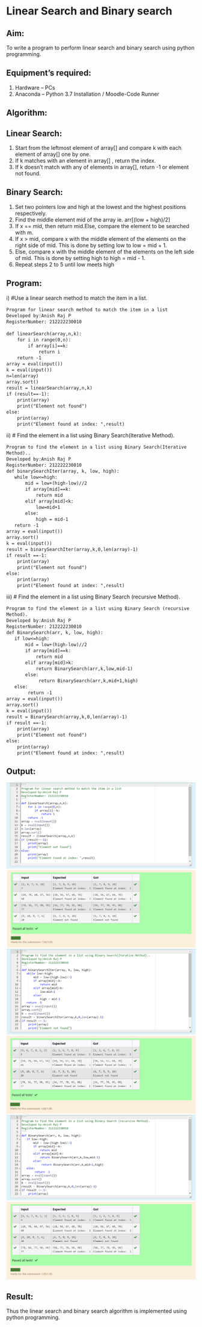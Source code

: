 # Linear Search and Binary search
## Aim:
To write a program to perform linear search and binary search using python programming.
## Equipment’s required:
1.	Hardware – PCs
2.	Anaconda – Python 3.7 Installation / Moodle-Code Runner
## Algorithm:
## Linear Search:
1.	Start from the leftmost element of array[] and compare k with each element of array[] one by one.
2.	If k matches with an element in array[] , return the index.
3.	If k doesn’t match with any of elements in array[], return -1 or element not found.
## Binary Search:
1.	Set two pointers low and high at the lowest and the highest positions respectively.
2.	Find the middle element mid of the array ie. arr[(low + high)/2]
3.	If x == mid, then return mid.Else, compare the element to be searched with m.
4.	If x > mid, compare x with the middle element of the elements on the right side of mid. This is done by setting low to low = mid + 1.
5.	Else, compare x with the middle element of the elements on the left side of mid. This is done by setting high to high = mid - 1.
6.	Repeat steps 2 to 5 until low meets high
## Program:
i)	#Use a linear search method to match the item in a list.
```
Program for linear search method to match the item in a list
Developed by:Anish Raj P
RegisterNumber: 212222230010

def linearSearch(array,n,k):
    for i in range(0,n):
        if array[i]==k:
            return i
    return -1
array = eval(input())
k = eval(input())
n=len(array)
array.sort()
result = linearSearch(array,n,k)
if (result==-1):
    print(array)
    print("Element not found")
else:
    print(array)
    print("Element found at index: ",result)
```
ii)	# Find the element in a list using Binary Search(Iterative Method).
```
Program to find the element in a list using Binary Search(Iterative Method)..
Developed by:Anish Raj P
RegisterNumber: 212222230010
def binarySearchIter(array, k, low, high):
   while low<=high:
       mid = low+(high-low)//2
       if array[mid]==k:
           return mid
       elif array[mid]<k:
           low=mid+1
       else:
           high = mid-1
   return -1
array = eval(input())
array.sort()
k = eval(input())
result = binarySearchIter(array,k,0,len(array)-1)
if result ==-1:
    print(array)
    print("Element not found")
else:
    print(array)
    print("Element found at index: ",result)
```
iii)	# Find the element in a list using Binary Search (recursive Method).
```
Program to find the element in a list using Binary Search (recursive Method).
Developed by:Anish Raj P
RegisterNumber: 212222230010
def BinarySearch(arr, k, low, high):
   if low<=high:
       mid = low+(high-low)//2
       if array[mid]==k:
           return mid
       elif array[mid]>k:
           return BinarySearch(arr,k,low,mid-1)
       else:
            return BinarySearch(arr,k,mid+1,high)
   else:
        return -1
array = eval(input())
array.sort()
k = eval(input())
result = BinarySearch(array,k,0,len(array)-1)
if result ==-1:
    print(array)
    print("Element not found")
else:
    print(array)
    print("Element found at index: ",result)
```
## Output:
![Output](1.png)<br>
![Output](2.png)<br>
![Output](3.png)<br>
![Output](4.png)<br>
![Output](5.png)<br>
![Output](6.png)<br>
## Result:
Thus the linear search and binary search algorithm is implemented using python programming.